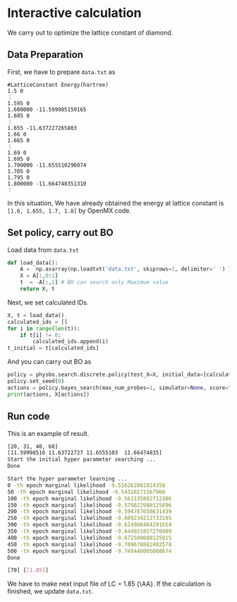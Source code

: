 # Interactive calculation
We carry out to optimize the lattice constant of diamond.
## Data Preparation
First, we have to prepare `data.txt` as
```
#LatticeConstant Energy(hartree)
1.5 0
⋮
1.595 0
1.600000 -11.599985159165
1.605 0
⋮
1.655 -11.637227265803
1.66 0
1.665 0
⋮
1.69 0
1.695 0
1.700000 -11.655510296074
1.705 0
1.795 0
1.800000 -11.664748351310
⋮
```
In this situation, We have already obtained the energy at lattice constant is `[1.6, 1.655, 1.7, 1.8]` by OpenMX code.
## Set policy, carry out BO
Load data from `data.txt`
```Python
def load_data():
    A =  np.asarray(np.loadtxt('data.txt', skiprows=1, delimiter=' ') )
    X = A[:,0:1]
    t  = -A[:,1] # BO can search only Maximum value
    return X, t
```
Next, we set calculated IDs.
```Python
X, t = load_data()
calculated_ids = []
for i in range(len(t)):
    if t[i] != 0:
        calculated_ids.append(i)
t_initial = t[calculated_ids]
```
And you can carry out BO as
```Python
policy = physbo.search.discrete.policy(test_X=X, initial_data=[calculated_ids, t_initial])
policy.set_seed(0)
actions = policy.bayes_search(max_num_probes=1, simulator=None, score="EI", interval=1,  num_rand_basis = len(calculated_ids))
print(actions, X[actions])
```
## Run code
This is an example of result.
```Bash
[20, 31, 40, 60]
[11.59998516 11.63722727 11.6555103  11.66474835]
Start the initial hyper parameter searching ...
Done

Start the hyper parameter learning ...
0 -th epoch marginal likelihood -9.516262081824358
50 -th epoch marginal likelihood -9.54328271567966
100 -th epoch marginal likelihood -9.563135882712306
150 -th epoch marginal likelihood -9.579822980125696
200 -th epoch marginal likelihood -9.594787650631439
250 -th epoch marginal likelihood -9.609234212733195
300 -th epoch marginal likelihood -9.624988464291654
350 -th epoch marginal likelihood -9.644931857270409
400 -th epoch marginal likelihood -9.672580080125915
450 -th epoch marginal likelihood -9.709678882402578
500 -th epoch marginal likelihood -9.749448005008674
Done

[70] [[1.85]]
```
We have to make next input file of LC = 1.85 {\AA}. If the calculation is finished, we update `data.txt`.
